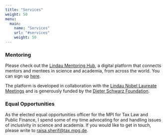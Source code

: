 ```yaml
---
title: "Services"
weight: 50
menu:
  main:
    name: "Services"
    url: "#services"
    weight: 50
---
```



### Mentoring 

Please check out the [Lindau Mentoring Hub](https://lindau.mentoringhub.org/), a  digital  platform  that  connects  mentors  and  mentees  in  science  and academia, from across the world. You can sign up [here](https://lindau.mentoringhub.org/app/#/registration).

The platform is developed in collaboration with the [Lindau Nobel Laureate Meetings](https://www.lindau-nobel.org/) and is generously funded by the [Dieter Schwarz Foundation](https://www.dieter-schwarz-stiftung.de/homepage.html). 

### Equal Opportunities

As the elected equal opportunities officer for the MPI for Tax Law and Public Finance, I spend some of my time advocating for and handling issues of inclusivity in science and academia. If you would like to get in touch, please write to raisa.sherif@tax.mpg.de. 

